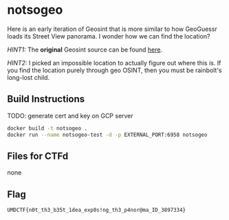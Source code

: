 # notsogeo
Here is an early iteration of Geosint that is more similar to how GeoGuessr loads its Street View panorama. I wonder how we can find the location?

*HINT1:* The __original__ Geosint source can be found [here](https://github.com/JustHackingCo/geosint).

*HINT2:* I picked an impossible location to actually figure out where this is. If you find the location purely through geo OSINT, 
then you must be rainbolt's long-lost child.

## Build Instructions
TODO: generate cert and key on GCP server
```sh
docker build -t notsogeo .
docker run --name notsogeo-test -d -p EXTERNAL_PORT:6958 notsogeo
```

## Files for CTFd
none

## Flag
`UMDCTF{n0t_th3_b35t_1dea_exp0s!ng_th3_p4nor@ma_ID_3897334}`

